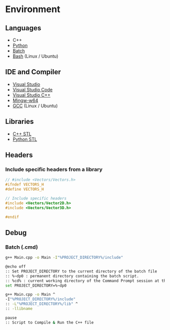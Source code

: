 # Environment

## Languages
- C++
- [Python](https://www.python.org/downloads/)
- [Batch](https://ss64.com/nt/)
- [Bash](https://help.ubuntu.com/community/Beginners/BashScripting) (Linux / Ubuntu)

## IDE and Compiler
- [Visual Studio](https://visualstudio.microsoft.com/)
- [Visual Studio Code](https://code.visualstudio.com/)
- [Visual Studio C++](https://learn.microsoft.com/en-us/cpp/)
- [Mingw-w64](https://www.mingw-w64.org/downloads/)
- [GCC](https://gcc.gnu.org/) (Linux / Ubuntu)

## Libraries
- [C++ STL](https://cppreference.com)
- [Python STL](https://docs.python.org/3/library/)

## Headers
### Include specific headers from a library
```cpp
// #include <Vectors/Vectors.h>
#ifndef VECTORS_H
#define VECTORS_H

// Include specific headers
#include <Vectors/Vector2D.h>
#include <Vectors/Vector3D.h>

#endif
```

## Debug
### Batch (.cmd)
```bash
g++ Main.cpp -o Main -I"%PROJECT_DIRECTORY%/include"
```
```bash
@echo off
:: Set PROJECT_DIRECTORY to the current directory of the batch file
:: %~dp0 : permanent directory containing the batch script.
:: %cd% : current working directory of the Command Prompt session at the time of execution.
set PROJECT_DIRECTORY=%~dp0

g++ Main.cpp -o Main ^
-I"%PROJECT_DIRECTORY%/include"
:: -L"%PROJECT_DIRECTORY%/lib" ^
:: -llibname

pause
:: Script to Compile & Run the C++ file
```